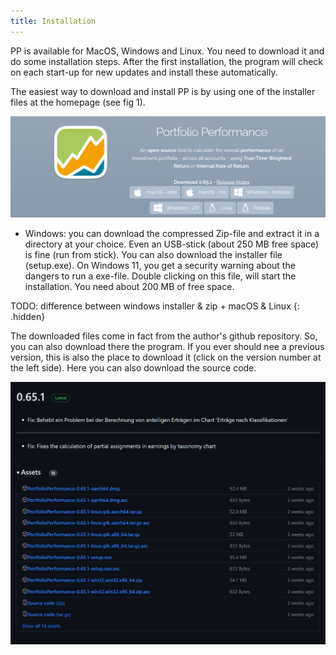 ```yaml
---
title: Installation
---
```


PP is available for MacOS, Windows and Linux. You need to download it and do some installation steps. After the first installation, the program will check on each start-up for new updates and install these automatically.

The easiest way to download and install PP is by using one of the installer files at the homepage (see fig 1). 

![Fig 1: Homepage with download links for various packages (2023-09-03)](images/installation-download.png)

   + Windows: you can download the compressed Zip-file and extract it in a directory at your choice. Even an USB-stick (about 250 MB free space) is fine (run from stick). You can also download the installer file (setup.exe). On Windows 11, you get a security warning about the dangers to run a exe-file. Double clicking on this file, will start the installation. You need about 200 MB of free space.

TODO: difference between windows installer & zip + macOS & Linux
{: .hidden} 
   
The downloaded files come in fact from the author's github repository. So, you can also download there the program. If you ever should nee a previous version, this is also the place to download it (click on the version number at the left side). Here you can also download the source code.

![Fig 2: Github repository for downloading (previous) releases](images/installation-download-github.png)

